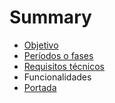 # Summary

* [Objetivo](objetivo.md)
* [Períodos o fases](fases.md)
* [Requisitos técnicos](requisitos.md)
* Funcionalidades
 * [Portada](portada.md)
